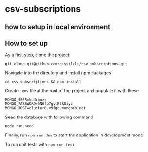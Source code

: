 # csv-subscriptions
## how to setup in local environment

## How to set up

As a first step, clone the project:

```shell
git clone git@github.com:gissilali/csv-subscriptions.git
```

Navigate into the directory and install npm packages

```shell
cd csv-subscriptions && npm install
```

Create `.env` file at the root of the project and populate it with these

```dotenv
MONGO_USER=kudobuzz
MONGO_PASSWORD=6N6fp7gylEtkUiyz
MONGO_HOST=cluster0.v9fgc.mongodb.net
```
Seed the database with following command
```
node run seed
```

Finally, run ``npm run dev`` to start the application in development mode

To run unit tests with ``npm run test``

